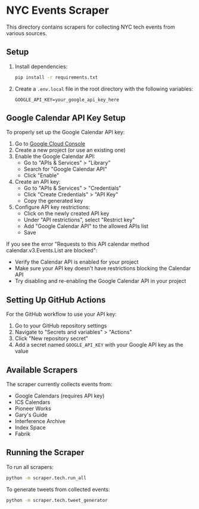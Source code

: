 # NYC Events Scraper

This directory contains scrapers for collecting NYC tech events from various sources.

## Setup

1. Install dependencies:
   ```bash
   pip install -r requirements.txt
   ```

2. Create a `.env.local` file in the root directory with the following variables:
   ```
   GOOGLE_API_KEY=your_google_api_key_here
   ```

## Google Calendar API Key Setup

To properly set up the Google Calendar API key:

1. Go to [Google Cloud Console](https://console.cloud.google.com/)
2. Create a new project (or use an existing one)
3. Enable the Google Calendar API:
   - Go to "APIs & Services" > "Library"
   - Search for "Google Calendar API"
   - Click "Enable"
4. Create an API key:
   - Go to "APIs & Services" > "Credentials"
   - Click "Create Credentials" > "API Key"
   - Copy the generated key
5. Configure API key restrictions:
   - Click on the newly created API key
   - Under "API restrictions", select "Restrict key"
   - Add "Google Calendar API" to the allowed APIs list
   - Save

If you see the error "Requests to this API calendar method calendar.v3.Events.List are blocked":
- Verify the Calendar API is enabled for your project
- Make sure your API key doesn't have restrictions blocking the Calendar API
- Try disabling and re-enabling the Google Calendar API in your project

## Setting Up GitHub Actions

For the GitHub workflow to use your API key:

1. Go to your GitHub repository settings
2. Navigate to "Secrets and variables" > "Actions"
3. Click "New repository secret"
4. Add a secret named `GOOGLE_API_KEY` with your Google API key as the value

## Available Scrapers

The scraper currently collects events from:
- Google Calendars (requires API key)
- ICS Calendars
- Pioneer Works
- Gary's Guide
- Interference Archive
- Index Space
- Fabrik

## Running the Scraper

To run all scrapers:
```bash
python -m scraper.tech.run_all
```

To generate tweets from collected events:
```bash
python -m scraper.tech.tweet_generator
``` 